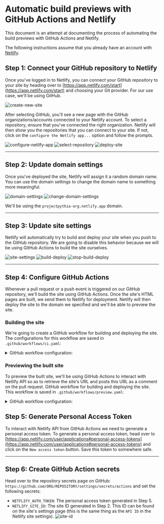 # Automatic build previews with GitHub Actions and Netlify

This document is an attempt at documenting the process of automating the build previews with GitHub Actions and Netlify.

The following instructions assume that you already have an account with [Netlify](https://app.netlify.com/signup).


## Step 1: Connect your GitHub repository to Netlify

Once you've logged in to Netlify, you can connect your GitHub repository to your site by heading over to [https://app.netlify.com/start](https://app.netlify.com/start) and choosing your Git provider. For our use case, we'll be using GitHub.

![create-new-site](./images/create-new-site.png)

After selecting GitHub, you'll see a new page with the GitHub organizations/accounts connected to your Netlify account. To select a repository, ensure that you've connected the right organization. Netlify will then show you the repositories that you can connect to your site. If not, click on the `configure the Netlify app...` option and follow the prompts.

![configure-netlify-app](./images/configure-netlify-app.png)
![select-repository](./images/select-repository.png)
![deploy-site](./images/deploy-site.png)

---

## Step 2: Update domain settings

Once you've deployed the site, Netlify will assign it a random domain name. You can use the domain settings to change the domain name to something more meaningful.

![domain-settings](./images/domain-settings.png)
![change-domain-settings](./images/change-domain-settings.png)

We'll be using the  `projectpythia-org.netlify.app` domain.

---

## Step 3: Update site settings

Netlify will automatically try to build and deploy your site when you push to the GitHub repository. We are going to disable this behavior because we will be using GitHub Actions to build the site ourselves.

![site-settings](./images/site-settings.png)
![build-deploy](./images/build-deploy-settings.png)
![stop-build-deploy](./images/stop-builds.png)


---


## Step 4: Configure GitHub Actions

Whenever a pull request or a push event is triggered on our GitHub repository, we'll build the site using GitHub Actions. Once the site's HTML pages are built, we send them to Netlify for deployment. Netlify will then deploy the site to the domain we specified and we'll be able to preview the site.


### Building the site

We're going to create a GitHub workflow for building and deploying the site. The configurations for this workflow are saved in `.github/workflows/ci.yaml`:

<details>
<summary>
GitHub workflow configuration:
</summary>

```yaml
name: deploy-site

# Only run this when the master branch changes
on:
  push:
  pull_request:
  workflow_dispatch:
jobs:
  build:
    runs-on: ubuntu-latest
    defaults:
      run:
        shell: bash -l {0}
    if: github.repository == 'ProjectPythia/projectpythia.github.io'
    steps:
      - name: Cancel previous runs
        uses: styfle/cancel-workflow-action@0.9.1
        with:
          access_token: ${{ github.token }}
      - uses: actions/checkout@v2
      - uses: conda-incubator/setup-miniconda@master
        with:
          channels: conda-forge
          channel-priority: strict
          activate-environment: pythia-site-dev
          auto-update-conda: false
          python-version: 3.8
          environment-file: environment.yml
          mamba-version: '*'
          use-mamba: true

      # Build the site
      - name: Build the site
        run: |
          make html

      - name: Zip the site
        run: |
          set -x
          set -e

          if [ -f site.zip ]; then
              rm -rf site.zip
          fi
          zip -r site.zip ./_build/html

      - uses: actions/upload-artifact@v2
        with:
          name: site-zip
          path: ./site.zip
      # Push the site's HTML to github-pages
      - name: Deploy to GitHub pages
        if: github.ref == 'refs/heads/main'
        uses: peaceiris/actions-gh-pages@v3.8.0
        with:
          github_token: ${{ secrets.GITHUB_TOKEN }}
          publish_dir: ./_build/html
          enable_jekyll: false
          cname: projectpythia.org
```
</details>


### Previewing the built site

To preview the built site, we'll be using GitHub Actions to interact with Netlify API so as to retrieve the site's URL and posts this URL as a comment on the pull request. GitHub workflow for building and deploying the site. This workflow is saved in `.github/workflows/preview.yaml`:

<details>
<summary>
GitHub workflow configuration:
</summary>

```yaml
name: preview-site
on:
  workflow_run:
    workflows:
      - deploy-site
    types:
      - requested
      - completed
jobs:
  deploy:
    if: github.repository == 'ProjectPythia/projectpythia.github.io'
    runs-on: ubuntu-latest
    defaults:
      run:
        shell: bash
    steps:
      - uses: actions/checkout@v2
      - name: Set message value
        run: |
          echo "comment_message=This pull request is being automatically built with [GitHub Actions](https://github.com/features/actions) and [Netlify](https://www.netlify.com/). To see the status of your deployment, click below." >> $GITHUB_ENV
      - name: Find Pull Request
        uses: actions/github-script@v4
        id: find-pull-request
        with:
          script: |
            let pullRequestNumber = ''
            let pullRequestHeadSHA = ''
            core.info('Finding pull request...')

            const pullRequests = await github.pulls.list({owner: context.repo.owner, repo: context.repo.repo})
            for (let pullRequest of pullRequests.data) {
              if(pullRequest.head.sha === context.payload.workflow_run.head_commit.id) {
                  pullRequestHeadSHA = pullRequest.head.sha
                  pullRequestNumber = pullRequest.number
                  break
              }
            }
            core.setOutput('number', pullRequestNumber)
            core.setOutput('sha', pullRequestHeadSHA)
            if(pullRequestNumber === '') {
              core.info(
                 `No pull request associated with git commit SHA: ${context.payload.workflow_run.head_commit.id}`
              )
            }
            else{
              core.info(`Found pull request ${pullRequestNumber}, with head sha: ${pullRequestHeadSHA}`)
            }

      - name: Find Comment
        uses: peter-evans/find-comment@v1
        if: steps.find-pull-request.outputs.number != ''
        id: fc
        with:
          issue-number: '${{ steps.find-pull-request.outputs.number }}'
          comment-author: 'github-actions[bot]'
          body-includes: '${{ env.comment_message }}'

      - name: Create comment
        if: |
          github.event.workflow_run.conclusion != 'success'
          && steps.find-pull-request.outputs.number != ''
          && steps.fc.outputs.comment-id == ''
        uses: peter-evans/create-or-update-comment@v1
        with:
          issue-number: ${{ steps.find-pull-request.outputs.number }}
          body: |
            ${{ env.comment_message }}
            🚧 Deployment in progress for git commit SHA: ${{ steps.find-pull-request.outputs.sha }}

      - name: Update comment
        if: |
          github.event.workflow_run.conclusion != 'success'
          && steps.find-pull-request.outputs.number != ''
          && steps.fc.outputs.comment-id != ''
        uses: peter-evans/create-or-update-comment@v1
        with:
          comment-id: ${{ steps.fc.outputs.comment-id }}
          edit-mode: replace
          body: |
            ${{ env.comment_message }}
            🚧 Deployment in progress for git commit SHA: ${{ steps.find-pull-request.outputs.sha }}

      - name: Download Artifact site
        uses: dawidd6/action-download-artifact@v2.14.1
        with:
          github_token: ${{ secrets.GITHUB_TOKEN }}
          workflow: ci.yaml
          run_id: ${{ github.event.workflow_run.id }}
          name: site-zip

      - name: Unzip site
        run: |
          rm -rf ./_build/html
          unzip site.zip
          rm -f site.zip

      # Push the site's HTML to Netlify and get the preview URL
      - name: Deploy to Netlify
        id: netlify
        uses: nwtgck/actions-netlify@v1.2
        with:
          publish-dir: ./_build/html
          production-deploy: false
          github-token: ${{ secrets.GITHUB_TOKEN }}
          enable-commit-comment: false
        env:
          NETLIFY_AUTH_TOKEN: ${{ secrets.NETLIFY_AUTH_TOKEN }}
          NETLIFY_SITE_ID: ${{ secrets.NETLIFY_SITE_ID }}
        timeout-minutes: 5

      - name: Update site Preview comment
        if: |
          github.event.workflow_run.conclusion == 'success'
          && steps.find-pull-request.outputs.number != ''
          && steps.fc.outputs.comment-id != ''
        uses: peter-evans/create-or-update-comment@v1
        with:
          comment-id: ${{ steps.fc.outputs.comment-id }}
          edit-mode: replace
          body: |
            ${{ env.comment_message }}

            🔍 Git commit SHA:  ${{ steps.find-pull-request.outputs.sha }}
            ✅ Deployment Preview URL: ${{ steps.netlify.outputs.deploy-url }}
```
</details>




## Step 5: Generate Personal Access Token

To interact with Netlify API from GitHub Actions we need to generate a personal access token. To generate a personal access token, head over to [https://app.netlify.com/user/applications#personal-access-tokens](https://app.netlify.com/user/applications#personal-access-tokens) and click on the `New access token` button. Save this token to somewhere safe.

---

## Step 6: Create GitHub Action secrets

Head over to the repository secrets page on GitHub: `https://github.com/ORG/REPOSITORY/settings/secrets/actions` and set the following secrets:

- `NETFLIFY_AUTH_TOKEN`: The personal access token generated in Step 5.
- `NETLIFY_SITE_ID`: The site ID generated in Step 2. This ID can be found on the site's settings page (this is the same thing as the `API ID` in the Netlify site settings).
![site-id](./images/site-id.png)
